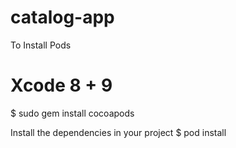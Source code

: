 # catalog-app

To Install Pods
# Xcode 8 + 9
$ sudo gem install cocoapods

Install the dependencies in your project
$ pod install

